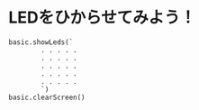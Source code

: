 # LEDをひからせてみよう！

```ghost
basic.showLeds(`
        . . . . .
        . . . . .
        . . . . .
        . . . . .
        . . . . .
        `)
basic.clearScreen()
```



